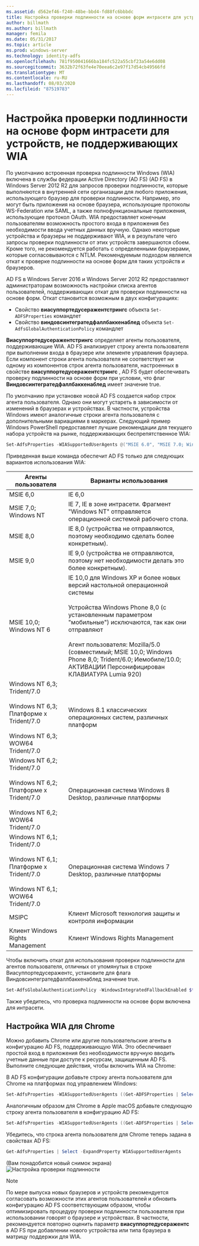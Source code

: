 ```yaml
---
ms.assetid: d562ef46-f240-48be-bbd4-fd88fc6bbbdc
title: Настройка проверки подлинности на основе форм интрасети для устройств, не поддерживающих WIA
author: billmath
ms.author: billmath
manager: femila
ms.date: 05/31/2017
ms.topic: article
ms.prod: windows-server
ms.technology: identity-adfs
ms.openlocfilehash: 781f950041666ba184fc522a55cbf23a54e6dd08
ms.sourcegitcommit: 3632b72f63fe4e70eea6c2e97f17d54cb49566fd
ms.translationtype: MT
ms.contentlocale: ru-RU
ms.lasthandoff: 08/03/2020
ms.locfileid: "87519783"
---
```

# <a name="configuring-intranet-forms-based-authentication-for-devices-that-do-not-support-wia"></a>Настройка проверки подлинности на основе форм интрасети для устройств, не поддерживающих WIA

По умолчанию встроенная проверка подлинности Windows (WIA) включена в службы федерации Active Directory (AD FS) (AD FS) в Windows Server 2012 R2 для запросов проверки подлинности, которые выполняются в внутренней сети организации для любого приложения, использующего браузер для проверки подлинности. Например, это могут быть приложения на основе браузера, использующие протоколы WS-Federation или SAML, а также полнофункциональные приложения, использующие протокол OAuth. WIA предоставляет конечным пользователям возможность простого входа в приложения без необходимости ввода учетных данных вручную. Однако некоторые устройства и браузеры не поддерживают WIA, и в результате чего запросы проверки подлинности от этих устройств завершаются сбоем. Кроме того, не рекомендуется работать с определенными браузерами, которые согласовываются с NTLM. Рекомендуемым подходом является откат к проверке подлинности на основе форм для таких устройств и браузеров.

AD FS в Windows Server 2016 и Windows Server 2012 R2 предоставляют администраторам возможность настройки списка агентов пользователей, поддерживающих откат для проверки подлинности на основе форм. Откат становится возможным в двух конфигурациях:

- Свойство **виасуппортедусеражентстрингс** объекта `Set-ADFSProperties` командлет
- Свойство **виндовсинтегратедфаллбаккенаблед** объекта `Set-AdfsGlobalAuthenticationPolicy` командлет

**Виасуппортедусеражентстрингс** определяет агенты пользователя, поддерживающие WIA. AD FS анализирует строку агента пользователя при выполнении входа в браузере или элементе управления браузера. Если компонент строки агента пользователя не соответствует ни одному из компонентов строк агента пользователя, настроенных в свойстве **виасуппортедусеражентстрингс** , AD FS будет обеспечивать проверку подлинности на основе форм при условии, что флаг **Виндовсинтегратедфаллбаккенаблед** имеет значение true.

По умолчанию при установке новой AD FS создается набор строк агента пользователя. Однако они могут устареть в зависимости от изменений в браузерах и устройствах. В частности, устройства Windows имеют аналогичные строки агента пользователя с дополнительными вариациями в маркерах. Следующий пример Windows PowerShell предоставляет лучшие рекомендации для текущего набора устройств на рынке, поддерживающих беспрепятственное WIA:

```powershell
Set-AdfsProperties -WIASupportedUserAgents @("MSIE 6.0", "MSIE 7.0; Windows NT", "MSIE 8.0", "MSIE 9.0", "MSIE 10.0; Windows NT 6", "Windows NT 6.3; Trident/7.0", "Windows NT 6.3; Win64; x64; Trident/7.0", "Windows NT 6.3; WOW64; Trident/7.0", "Windows NT 6.2; Trident/7.0", "Windows NT 6.2; Win64; x64; Trident/7.0", "Windows NT 6.2; WOW64; Trident/7.0", "Windows NT 6.1; Trident/7.0", "Windows NT 6.1; Win64; x64; Trident/7.0", "Windows NT 6.1; WOW64; Trident/7.0", "MSIPC", "Windows Rights Management Client")
```

Приведенная выше команда обеспечит AD FS только для следующих вариантов использования WIA:

Агенты пользователя|Варианты использования|
-----|-----|
MSIE 6,0|IE 6,0|
MSIE 7,0; Windows NT|IE 7, IE в зоне интрасети. Фрагмент "Windows NT" отправляется операционной системой рабочего стола.|
MSIE 8,0|IE 8,0 (устройства не отправляются, поэтому необходимо сделать более конкретным).|
MSIE 9,0|IE 9,0 (устройства не отправляются, поэтому нет необходимости делать это более конкретным).|
MSIE 10,0; Windows NT 6|IE 10,0 для Windows XP и более новых версий настольной операционной системы</br></br>Устройства Windows Phone 8,0 (с установленным параметром "мобильные") исключаются, так как они отправляют</br></br>Агент пользователя: Mozilla/5.0 (совместимый; MSIE 10,0; Windows Phone 8,0; Trident/6.0; Иемобиле/10.0; АКТИВАЦИИ Персонифицирован КЛАВИАТУРА Lumia 920)|
Windows NT 6,3; Trident/7.0</br></br>Windows NT 6,3; Платформе х Trident/7.0</br></br>Windows NT 6,3; WOW64 Trident/7.0| Windows 8.1 классических операционных систем, различных платформ|
Windows NT 6,2; Trident/7.0</br></br>Windows NT 6,2; Платформе х Trident/7.0</br></br>Windows NT 6,2; WOW64 Trident/7.0|Операционная система Windows 8 Desktop, различные платформы|
Windows NT 6,1; Trident/7.0</br></br>Windows NT 6,1; Платформе х Trident/7.0</br></br>Windows NT 6,1; WOW64 Trident/7.0|Операционная система Windows 7 Desktop, различные платформы|
MSIPC| Клиент Microsoft технология защиты и контроля информации|
Клиент Windows Rights Management|Клиент Windows Rights Management|

Чтобы включить откат для использования проверки подлинности для агентов пользователя, отличных от упомянутых в строке Виасуппортедусеражентс, установите для флага Виндовсинтегратедфаллбаккенаблед значение true.

```powershell
Set-AdfsGlobalAuthenticationPolicy -WindowsIntegratedFallbackEnabled $true
```

Также убедитесь, что проверка подлинности на основе форм включена для интрасети.

## <a name="configuring-wia-for-chrome"></a>Настройка WIA для Chrome
Можно добавить Chrome или другие пользовательские агенты в конфигурацию AD FS, поддерживающую WIA. Это обеспечивает простой вход в приложения без необходимости вручную вводить учетные данные при доступе к ресурсам, защищенным AD FS. Выполните следующие действия, чтобы включить WIA на Chrome:

В AD FS конфигурации добавьте строку агента пользователя для Chrome на платформах под управлением Windows:

```powershell
Set-AdfsProperties -WIASupportedUserAgents ((Get-ADFSProperties | Select -ExpandProperty WIASupportedUserAgents) + "Mozilla/5.0 (Windows NT)")
```

Аналогичным образом для Chrome в Apple macOS добавьте следующую строку агента пользователя в конфигурацию AD FS:

```powershell
Set-AdfsProperties -WIASupportedUserAgents ((Get-ADFSProperties | Select -ExpandProperty WIASupportedUserAgents) + "Mozilla/5.0 (Macintosh; Intel Mac OS X)")
```

Убедитесь, что строка агента пользователя для Chrome теперь задана в свойствах AD FS:

```powershell
Get-AdfsProperties | Select -ExpandProperty WIASupportedUserAgents
```

(Вам понадобится новый снимок экрана) ![ Настройка проверки подлинности](media/Configure-intranet-forms-based-authentication-for-devices-that-do-not-support-WIA/chrome1.png)

>[!NOTE]
> По мере выпуска новых браузеров и устройств рекомендуется согласовать возможности этих агентов пользователей и обновить конфигурацию AD FS соответствующим образом, чтобы оптимизировать процедуру проверки подлинности пользователя при использовании говорят о браузере и устройствах. В частности, рекомендуется повторно оценить параметр **виасуппортедусеражентс** в AD FS при добавлении нового устройства или типа браузера в матрицу поддержки для WIA.
